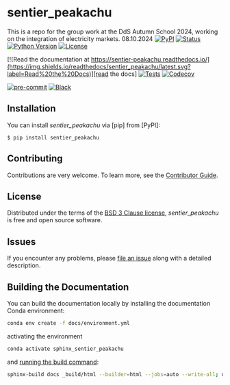 # sentier_peakachu

This is a repo for the group work at the DdS Autumn School 2024, working on the integration of electricity markets.
08.10.2024
[![PyPI](https://img.shields.io/pypi/v/sentier_peakachu.svg)][pypi status]
[![Status](https://img.shields.io/pypi/status/sentier_peakachu.svg)][pypi status]
[![Python Version](https://img.shields.io/pypi/pyversions/sentier_peakachu)][pypi status]
[![License](https://img.shields.io/pypi/l/sentier_peakachu)][license]

[![Read the documentation at https://sentier-peakachu.readthedocs.io/](https://img.shields.io/readthedocs/sentier_peakachu/latest.svg?label=Read%20the%20Docs)][read the docs]
[![Tests](https://github.com/TimoDiepers/sentier_peakachu/actions/workflows/python-test.yml/badge.svg)][tests]
[![Codecov](https://codecov.io/gh/TimoDiepers/sentier_peakachu/branch/main/graph/badge.svg)][codecov]

[![pre-commit](https://img.shields.io/badge/pre--commit-enabled-brightgreen?logo=pre-commit&logoColor=white)][pre-commit]
[![Black](https://img.shields.io/badge/code%20style-black-000000.svg)][black]

[pypi status]: https://pypi.org/project/sentier_peakachu/
[read the docs]: https://sentier_peakachu.readthedocs.io/
[tests]: https://github.com/TimoDiepers/sentier_peakachu/actions?workflow=Tests
[codecov]: https://app.codecov.io/gh/TimoDiepers/sentier_peakachu
[pre-commit]: https://github.com/pre-commit/pre-commit
[black]: https://github.com/psf/black

## Installation

You can install _sentier_peakachu_ via [pip] from [PyPI]:

```console
$ pip install sentier_peakachu
```

## Contributing

Contributions are very welcome.
To learn more, see the [Contributor Guide][Contributor Guide].

## License

Distributed under the terms of the [BSD 3 Clause license][License],
_sentier_peakachu_ is free and open source software.

## Issues

If you encounter any problems,
please [file an issue][Issue Tracker] along with a detailed description.


<!-- github-only -->

[command-line reference]: https://sentier_peakachu.readthedocs.io/en/latest/usage.html
[License]: https://github.com/TimoDiepers/sentier_peakachu/blob/main/LICENSE
[Contributor Guide]: https://github.com/TimoDiepers/sentier_peakachu/blob/main/CONTRIBUTING.md
[Issue Tracker]: https://github.com/TimoDiepers/sentier_peakachu/issues


## Building the Documentation

You can build the documentation locally by installing the documentation Conda environment:

```bash
conda env create -f docs/environment.yml
```

activating the environment

```bash
conda activate sphinx_sentier_peakachu
```

and [running the build command](https://www.sphinx-doc.org/en/master/man/sphinx-build.html#sphinx-build):

```bash
sphinx-build docs _build/html --builder=html --jobs=auto --write-all; open _build/html/index.html
```
